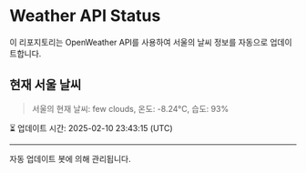 
# Weather API Status

이 리포지토리는 OpenWeather API를 사용하여 서울의 날씨 정보를 자동으로 업데이트합니다.

## 현재 서울 날씨
> 서울의 현재 날씨: few clouds, 온도: -8.24°C, 습도: 93%

⏳ 업데이트 시간: 2025-02-10 23:43:15 (UTC)

---
자동 업데이트 봇에 의해 관리됩니다.
